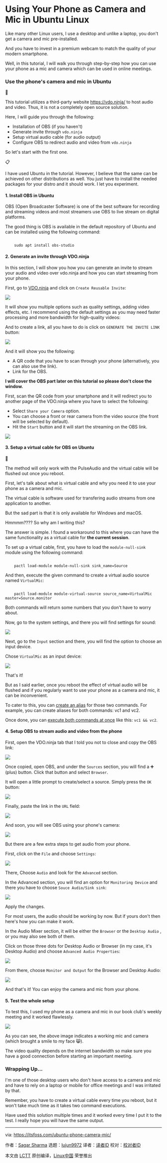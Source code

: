 [#]: subject: "Using Your Phone as Camera and Mic in Ubuntu Linux"
[#]: via: "https://itsfoss.com/ubuntu-phone-camera-mic/"
[#]: author: "Sagar Sharma https://itsfoss.com/author/sagar/"
[#]: collector: "lujun9972"
[#]: translator: " "
[#]: reviewer: " "
[#]: publisher: " "
[#]: url: " "

Using Your Phone as Camera and Mic in Ubuntu Linux
======

Like many other Linux users, I use a desktop and unlike a laptop, you don't get a camera and mic pre-installed.

And you have to invest in a premium webcam to match the quality of your modern smartphone.

Well, in this tutorial, I will walk you through step-by-step how you can use your phone as a mic and camera which can be used in online meetings.

### Use the phone's camera and mic in Ubuntu

🚧

This tutorial utilizes a third-party website <https://vdo.ninja/> to host audio and video. Thus, it is not a completely open source solution.

Here, I will guide you through the following:

  * Installation of OBS (if you haven't)
  * Generate invite through `vdo.ninja`
  * Setup virtual audio cable (for audio output)
  * Configure OBS to redirect audio and video from `vdo.ninja`



So let's start with the first one.

📋

I have used Ubuntu in the tutorial. However, I believe that the same can be achieved on other distributions as well. You just have to install the needed packages for your distro and it should work. I let you experiment.

#### 1\. Install OBS in Ubuntu

OBS (Open Broadcaster Software) is one of the best software for recording and streaming videos and most streamers use OBS to live stream on digital platforms.

The good thing is OBS is available in the default repository of Ubuntu and can be installed using the following command:

```

    sudo apt install obs-studio

```

#### 2\. Generate an invite through VDO.ninja

In this section, I will show you how you can generate an invite to stream your audio and video over vdo.ninja and how you can start streaming from your phone.

First, go to [VDO.ninja][1] and click on `Create Reusable Invite`:

![][2]

It will show you multiple options such as quality settings, adding video effects, etc. I recommend using the default settings as you may need faster processing and more bandwidth for high-quality videos:

And to create a link, all you have to do is click on `GENERATE THE INVITE LINK` button:

![][3]

And it will show you the following:

  * A QR code that you have to scan through your phone (alternatively, you can also use the link).
  * Link for the OBS.



**I will cover the OBS part later on this tutorial so please don't close the window.**

First, scan the QR code from your smartphone and it will redirect you to another page of the VDO.ninja where you have to select the following:

  * Select `Share your Camera` option.
  * You can choose a front or rear camera from the video source (the front will be selected by default).
  * Hit the `Start` button and it will start the streaming on the OBS link.



![][4]

#### 3\. Setup a virtual cable for OBS on Ubuntu

🚧

The method will only work with the PulseAudio and the virtual cable will be flushed out once you reboot.

First, let's talk about what is virtual cable and why you need it to use your phone as a camera and mic.

The virtual cable is software used for transfering audio streams from one application to another.

But the sad part is that it is only available for Windows and macOS.

Hmmmm???? So why am I writing this?

The answer is simple. I found a workaround to this where you can have the same functionality as a virtual cable for **the current session**.

To set up a virtual cable, first, you have to load the `module-null-sink` module using the following command:

```

    pactl load-module module-null-sink sink_name=Source

```

And then, execute the given command to create a virtual audio source named `VirtualMic`:

```

    pactl load-module module-virtual-source source_name=VirtualMic master=Source.monitor

```

Both commands will return some numbers that you don't have to worry about.

Now, go to the system settings, and there you will find settings for sound:

![][5]

Next, go to the `Input` section and there, you will find the option to choose an input device.

Chose `VirtualMic` as an input device:

![][6]

That's it!

But as I said earlier, once you reboot the effect of virtual audio will be flushed and if you regularly want to use your phone as a camera and mic, it can be inconvenient.

To cater to this, you can [create an alias][7] for those two commands. For example, you can create aliases for both commands: vc1 and vc2.

Once done, you can [execute both commands at once][8] like this: `vc1 && vc2`.

#### 4\. Setup OBS to stream audio and video from the phone

First, open the VDO.ninja tab that I told you not to close and copy the OBS link:

![][9]

Once copied, open OBS, and under the `Sources` section, you will find a ➕ (plus) button. Click that button and select `Browser`.

It will open a little prompt to create/select a source. Simply press the `OK` button:

![][10]

Finally, paste the link in the `URL` field:

![][11]

And soon, you will see OBS using your phone's camera:

![][12]

But there are a few extra steps to get audio from your phone.

First, click on the `File` and choose `Settings`:

![][13]

There, Choose `Audio` and look for the `Advanced` section.

In the Advanced section, you will find an option for `Monitoring Device` and there you have to choose `Souce Audio/Sink sink`:

![][14]

Apply the changes.

For most users, the audio should be working by now. But if yours don't then here's how you can make it work.

In the Audio Mixer section, it will be either the `Browser` or the `Desktop Audio` , or you may also see both of them.

Click on those three dots for Desktop Audio or Browser (in my case, it's Desktop Audio) and choose `Advanced Audio Properties`:

![][15]

From there, choose `Monitor and Output` for the Browser and Desktop Audio:

![][16]

And that's it! You can enjoy the camera and mic from your phone.

#### 5\. Test the whole setup

To test this, I used my phone as a camera and mic in our book club's weekly meeting and it worked flawlessly.

![][17]

As you can see, the above image indicates a working mic and camera (which brought a smile to my face 😸).

The video quality depends on the internet bandwidth so make sure you have a good connection before starting an important meeting.

### Wrapping Up...

I'm one of those desktop users who don't have access to a camera and mic and have to rely on a laptop or mobile for office meetings and I was irritated by that.

Remember, you have to create a virtual cable every time you reboot, but it won't take much time as it takes two command executions.

Have used this solution multiple times and it worked every time I put it to the test. I really hope you will have the same output.

--------------------------------------------------------------------------------

via: https://itsfoss.com/ubuntu-phone-camera-mic/

作者：[Sagar Sharma][a]
选题：[lujun9972][b]
译者：[译者ID](https://github.com/译者ID)
校对：[校对者ID](https://github.com/校对者ID)

本文由 [LCTT](https://github.com/LCTT/TranslateProject) 原创编译，[Linux中国](https://linux.cn/) 荣誉推出

[a]: https://itsfoss.com/author/sagar/
[b]: https://github.com/lujun9972
[1]: https://vdo.ninja/
[2]: https://itsfoss.com/content/images/2023/08/Click-on-create-reusable-Invite-button.png
[3]: https://itsfoss.com/content/images/2023/08/Click-on-the-generate-invite-link-button.png
[4]: https://itsfoss.com/content/images/2023/08/setup-vdo.ninja-on-phone.png
[5]: https://itsfoss.com/content/images/2023/08/Open-sound-settings.png
[6]: https://itsfoss.com/content/images/2023/08/Choose-virtul-mic-as-an-audio-input-in-Linux-to-use-phone-s-camera-and-mic-.png
[7]: https://linuxhandbook.com/linux-alias-command/
[8]: https://linuxhandbook.com/run-multiple-commands/
[9]: https://itsfoss.com/content/images/2023/08/Copy-link-for-OBS.png
[10]: https://itsfoss.com/content/images/2023/08/Create-new-source-for-streaming-in-OBS-to-use-camera-and-mic-of-your-phone-in-Ubuntu-1.png
[11]: https://itsfoss.com/content/images/2023/08/Paste-VDO.ninja-link-in-OBS-to-use-your-phone-s-camera-and-mic-in-Ubuntu-Linux.png
[12]: https://itsfoss.com/content/images/2023/08/Stream-audio-and-video-from-your-phone-to-Ubuntu-Linux-using-OBS.png
[13]: https://itsfoss.com/content/images/2023/08/Open-settings-in-OBS.png
[14]: https://itsfoss.com/content/images/2023/08/Choose-virtual-audio-in-OBS-to-use-phone-s-mic-in-ubuntu-Linux.png
[15]: https://itsfoss.com/content/images/2023/08/Choose-advanced-option-to-use-audio-from-phone-in-Ubuntu-linux-using-OBS.png
[16]: https://itsfoss.com/content/images/2023/08/Enable-monitor-and-output-for-OBS.png
[17]: https://itsfoss.com/content/images/2023/08/Using-phone-s-camera-and-mic-in-Ubuntu-Linux.png
